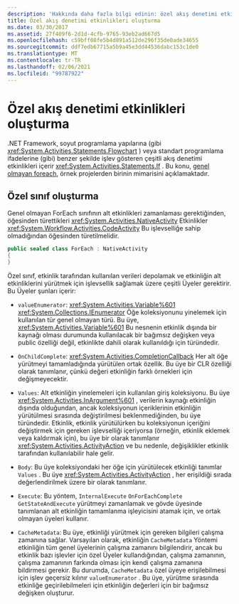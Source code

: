```yaml
---
description: 'Hakkında daha fazla bilgi edinin: özel akış denetimi etkinlikleri oluşturma'
title: Özel akış denetimi etkinlikleri oluşturma
ms.date: 03/30/2017
ms.assetid: 27f409f6-2d1d-4cfb-9765-93eb2ad667d5
ms.openlocfilehash: c59bff08fe5b4d891a512de296f35de0ade34655
ms.sourcegitcommit: ddf7edb67715a5b9a45e3dd44536dabc153c1de0
ms.translationtype: MT
ms.contentlocale: tr-TR
ms.lasthandoff: 02/06/2021
ms.locfileid: "99787922"
---
```

# <a name="creating-custom-flow-control-activities"></a>Özel akış denetimi etkinlikleri oluşturma

.NET Framework, soyut programlama yapılarına (gibi <xref:System.Activities.Statements.Flowchart> ) veya standart programlama ifadelerine (gibi) benzer şekilde işlev gösteren çeşitli akış denetimi etkinlikleri içerir <xref:System.Activities.Statements.If> . Bu konu, [genel olmayan foreach](./samples/non-generic-foreach.md), örnek projelerden birinin mimarisini açıklamaktadır.  
  
## <a name="creating-the-custom-class"></a>Özel sınıf oluşturma  

 Genel olmayan ForEach sınıfının alt etkinlikleri zamanlaması gerektiğinden, öğesinden türettikleri <xref:System.Activities.NativeActivity> Etkinlikler <xref:System.Workflow.Activities.CodeActivity> Bu işlevselliğe sahip olmadığından öğesinden türetilmelidir.  
  
```csharp  
public sealed class ForEach : NativeActivity  
{
}
```  
  
 Özel sınıf, etkinlik tarafından kullanılan verileri depolamak ve etkinliğin alt etkinliklerini yürütmek için işlevsellik sağlamak üzere çeşitli Üyeler gerektirir. Bu Üyeler şunları içerir:  
  
- `valueEnumerator`: <xref:System.Activities.Variable%601> <xref:System.Collections.IEnumerator> Öğe koleksiyonunu yinelemek için kullanılan tür genel olmayan türü. Bu üye, <xref:System.Activities.Variable%601> Bu nesnenin etkinlik dışında bir kaynağı olması durumunda kullanılacak bir bağımsız değişken veya public özelliği değil, etkinlikte dahili olarak kullanıldığı için türündedir.  
  
- `OnChildComplete`: <xref:System.Activities.CompletionCallback> Her alt öğe yürütmeyi tamamladığında yürütülen ortak özellik. Bu üye bir CLR özelliği olarak tanımlanır, çünkü değeri etkinliğin farklı örnekleri için değişmeyecektir.  
  
- `Values`: Alt etkinliğin yinelemeleri için kullanılan giriş koleksiyonu. Bu üye <xref:System.Activities.InArgument%601> , verilerin kaynağı etkinliğin dışında olduğundan, ancak koleksiyonun içeriklerinin etkinliğin yürütülmesi sırasında değiştirilmesi beklenmediğinden, bu üye türündedir. Etkinlik, etkinlik yürütülürken bu koleksiyonun içeriğini değiştirmek için gereken işlevselliği içeriyorsa (örneğin, etkinlik eklemek veya kaldırmak için), bu üye bir olarak tanımlanır <xref:System.Activities.ActivityAction> ve bu nedenle, değişiklikler etkinlik tarafından kullanılabilir hale gelir.  
  
- `Body`: Bu üye koleksiyondaki her öğe için yürütülecek etkinliği tanımlar `Values` . Bu üye <xref:System.Activities.ActivityAction> , her erişildiği sırada değerlendirilmek üzere bir olarak tanımlanır.  
  
- `Execute`: Bu yöntem, `InternalExecute` `OnForEachComplete` `GetStateAndExecute` yürütmeyi zamanlamak ve gövde üyesinde tanımlanan alt etkinliğin tamamlanma işleyicisini atamak için, ve ortak olmayan üyeleri kullanır.  
  
- `CacheMetadata`: Bu üye, etkinliği yürütmek için gereken bilgileri çalışma zamanına sağlar. Varsayılan olarak, etkinliğin `CacheMetadata` Yöntemi etkinliğin tüm genel üyelerinin çalışma zamanını bilgilendirir, ancak bu etkinlik bazı işlevler için özel Üyeler kullandığından, çalışma zamanının, çalışma zamanının farkında olması için kendi çalışma zamanına bildirmesi gerekir. Bu durumda, `CacheMetadata` özel üyeye erişilebilmesi için işlev geçersiz kılınır `valueEnumerator` . Bu üye, yürütme sırasında etkinliğe geçirilebilmeleri için etkinliğin değerleri için bir bağımsız değişken oluşturur.
